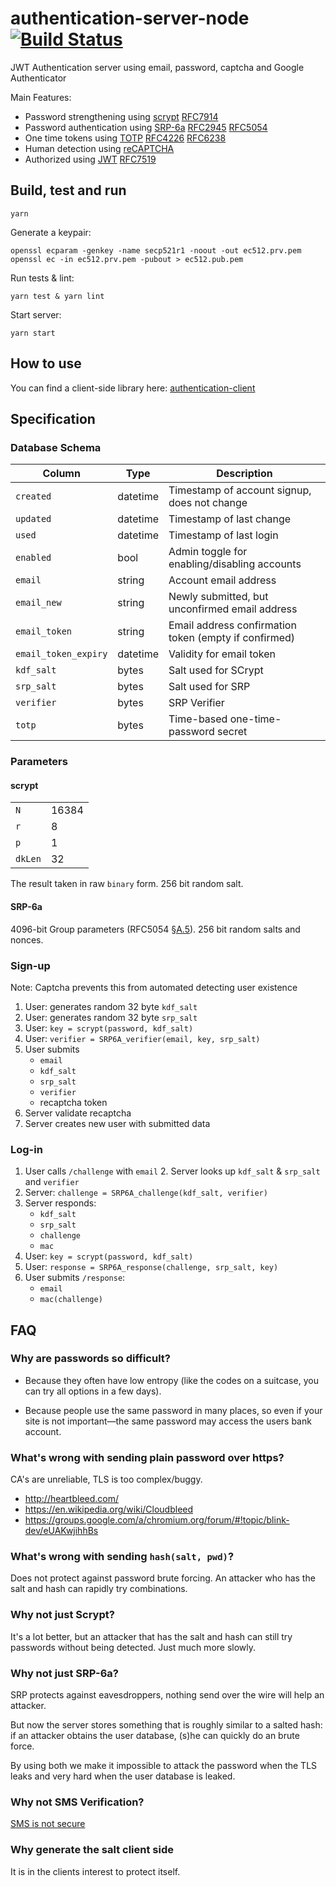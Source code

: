 # authentication-server-node [![Build Status](https://travis-ci.org/Neufund/authentication-server-node.svg)](https://travis-ci.org/Neufund/authentication-server-node)

JWT Authentication server using email, password, captcha and Google Authenticator

Main Features:

* Password strengthening using [scrypt][7] [RFC7914][5]
* Password authentication using [SRP-6a][1] [RFC2945][6] [RFC5054][2]
* One time tokens using [TOTP][11] [RFC4226][8] [RFC6238][3]
* Human detection using [reCAPTCHA][4]
* Authorized using [JWT][9] [RFC7519][10]

[1]: http://srp.stanford.edu/
[2]: https://tools.ietf.org/html/rfc5054
[3]: https://www.ietf.org/rfc/rfc6238.txt
[4]: https://developers.google.com/recaptcha/intro
[5]: https://tools.ietf.org/html/rfc7914
[6]: https://tools.ietf.org/html/rfc2945
[7]: https://www.tarsnap.com/scrypt.html
[8]: https://tools.ietf.org/html/rfc4226
[9]: https://jwt.io/
[10]: https://tools.ietf.org/html/rfc7519
[11]: https://en.wikipedia.org/wiki/Time-based_One-time_Password_Algorithm

## Build, test and run

```
yarn
```

Generate a keypair:
```
openssl ecparam -genkey -name secp521r1 -noout -out ec512.prv.pem
openssl ec -in ec512.prv.pem -pubout > ec512.pub.pem
```

Run tests & lint:
```
yarn test & yarn lint
```

Start server:
```
yarn start
```

## How to use

You can find a client-side library here: [authentication-client](git@github.com:Neufund/authentication-client.git)


## Specification

### Database Schema

|        Column        |   Type   |                      Description                      |
|----------------------|----------|-------------------------------------------------------|
| `created`            | datetime | Timestamp of account signup, does not change          |
| `updated`            | datetime | Timestamp of last change                              |
| `used`               | datetime | Timestamp of last login                               |
| `enabled`            | bool     | Admin toggle for enabling/disabling accounts          |
| `email`              | string   | Account email address                                 |
| `email_new`          | string   | Newly submitted, but unconfirmed email address        |
| `email_token`        | string   | Email address confirmation token (empty if confirmed) |
| `email_token_expiry` | datetime | Validity for email token                              |
| `kdf_salt`           | bytes    | Salt used for SCrypt                                  |
| `srp_salt`           | bytes    | Salt used for SRP                                     |
| `verifier`           | bytes    | SRP Verifier                                          |
| `totp`               | bytes    | Time-based one-time-password secret                   |

### Parameters

#### scrypt

|         |       |
|---------|-------|
| `N`     | 16384 |
| `r`     |     8 |
| `p`     |     1 |
| `dkLen` |    32 |

The result taken in raw `binary` form. 256 bit random salt.

#### SRP-6a

4096-bit Group parameters (RFC5054 [§A.5][rfc5054-18]). 256 bit random salts and nonces.

[rfc5054-18]: https://tools.ietf.org/html/rfc5054#page-18

### Sign-up

Note: Captcha prevents this from automated detecting user existence

1. User: generates random 32 byte `kdf_salt`
1. User: generates random 32 byte `srp_salt`
5. User: `key = scrypt(password, kdf_salt)`
6. User: `verifier = SRP6A_verifier(email, key, srp_salt)`
3. User submits
    * `email`
    * `kdf_salt`
    * `srp_salt`
    * `verifier`
    * recaptcha token
6. Server validate recaptcha
7. Server creates new user with submitted data

### Log-in

1. User calls `/challenge` with `email`
    2. Server looks up `kdf_salt` & `srp_salt` and `verifier`
2. Server: `challenge = SRP6A_challenge(kdf_salt, verifier)`
3. Server responds:
    * `kdf_salt`
    * `srp_salt`
    * `challenge`
    * `mac`
5. User: `key = scrypt(password, kdf_salt)`
6. User: `response = SRP6A_response(challenge, srp_salt, key)`
7. User submits `/response`:
    * `email`
    * `mac(challenge)`


## FAQ

### Why are passwords so difficult?

* Because they often have low entropy (like the codes on a suitcase, you can try all options in a few days).

* Because people use the same password in many places, so even if your site is not important—the same password may access the users bank account.

### What's wrong with sending plain password over https?

CA's are unreliable, TLS is too complex/buggy.

* http://heartbleed.com/
* https://en.wikipedia.org/wiki/Cloudbleed
* https://groups.google.com/a/chromium.org/forum/#!topic/blink-dev/eUAKwjihhBs

### What's wrong with sending `hash(salt, pwd)`?

Does not protect against password brute forcing. An attacker who has the salt and hash can rapidly try combinations.

### Why not just Scrypt?

It's a lot better, but an attacker that has the salt and hash can still try passwords without being detected. Just much more slowly.

### Why not just SRP-6a?

SRP protects against eavesdroppers, nothing send over the wire will help an attacker.

But now the server stores something that is roughly similar to a salted hash: if an attacker obtains the user database, (s)he can quickly do an brute force.

By using both we make it impossible to attack the password when the TLS leaks and very hard when the user database is leaked.

### Why not SMS Verification?

[SMS is not secure][kraken-sms]

[kraken-sms]: http://blog.kraken.com/post/153209105847/security-advisory-mobile-phones

### Why generate the salt client side

It is in the clients interest to protect itself.
